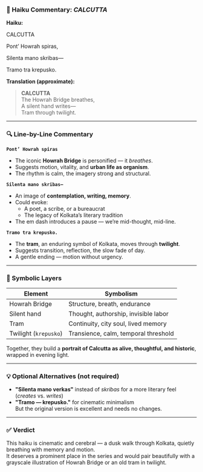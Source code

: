 ### 📍 Haiku Commentary: *CALCUTTA*

**Haiku:**

CALCUTTA

Pont’ Howrah spiras,

Silenta mano skribas—

Tramo tra krepusko.


**Translation (approximate):**

> **CALCUTTA**  
> The Howrah Bridge breathes,  
> A silent hand writes—  
> Tram through twilight.

---

### 🔍 Line-by-Line Commentary

**`Pont’ Howrah spiras`**  
- The iconic **Howrah Bridge** is personified — it *breathes*.  
- Suggests motion, vitality, and **urban life as organism**.  
- The rhythm is calm, the imagery strong and structural.

**`Silenta mano skribas—`**  
- An image of **contemplation, writing, memory**.  
- Could evoke:
  - A poet, a scribe, or a bureaucrat
  - The legacy of Kolkata’s literary tradition
- The em dash introduces a pause — we’re mid-thought, mid-line.

**`Tramo tra krepusko.`**  
- The **tram**, an enduring symbol of Kolkata, moves through **twilight**.  
- Suggests transition, reflection, the slow fade of day.  
- A gentle ending — motion without urgency.

---

### 🧠 Symbolic Layers

| **Element**       | **Symbolism**                          |
|-------------------|-----------------------------------------|
| Howrah Bridge     | Structure, breath, endurance            |
| Silent hand       | Thought, authorship, invisible labor    |
| Tram              | Continuity, city soul, lived memory     |
| Twilight (`krepusko`) | Transience, calm, temporal threshold   |

Together, they build a **portrait of Calcutta as alive, thoughtful, and historic**, wrapped in evening light.

---

### 💡 Optional Alternatives (not required)

- **"Silenta mano verkas"** instead of *skribas* for a more literary feel (*creates* vs. *writes*)
- **"Tramo — krepusko."** for cinematic minimalism  
But the original version is excellent and needs no changes.

---

### ✅ Verdict

This haiku is cinematic and cerebral — a dusk walk through Kolkata, quietly breathing with memory and motion.  
It deserves a prominent place in the series and would pair beautifully with a grayscale illustration of Howrah Bridge or an old tram in twilight.

